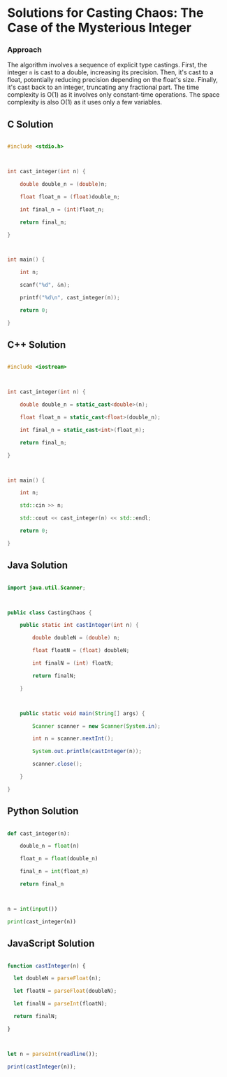 # Solutions for Casting Chaos: The Case of the Mysterious Integer

### Approach
The algorithm involves a sequence of explicit type castings.  First, the integer `n` is cast to a double, increasing its precision. Then, it's cast to a float, potentially reducing precision depending on the float's size. Finally, it's cast back to an integer, truncating any fractional part. The time complexity is O(1) as it involves only constant-time operations. The space complexity is also O(1) as it uses only a few variables.

## C Solution
```c
#include <stdio.h>

int cast_integer(int n) {
    double double_n = (double)n;
    float float_n = (float)double_n;
    int final_n = (int)float_n;
    return final_n;
}

int main() {
    int n;
    scanf("%d", &n);
    printf("%d\n", cast_integer(n));
    return 0;
}
```

## C++ Solution
```cpp
#include <iostream>

int cast_integer(int n) {
    double double_n = static_cast<double>(n);
    float float_n = static_cast<float>(double_n);
    int final_n = static_cast<int>(float_n);
    return final_n;
}

int main() {
    int n;
    std::cin >> n;
    std::cout << cast_integer(n) << std::endl;
    return 0;
}
```

## Java Solution
```java
import java.util.Scanner;

public class CastingChaos {
    public static int castInteger(int n) {
        double doubleN = (double) n;
        float floatN = (float) doubleN;
        int finalN = (int) floatN;
        return finalN;
    }

    public static void main(String[] args) {
        Scanner scanner = new Scanner(System.in);
        int n = scanner.nextInt();
        System.out.println(castInteger(n));
        scanner.close();
    }
}
```

## Python Solution
```python
def cast_integer(n):
    double_n = float(n)
    float_n = float(double_n)
    final_n = int(float_n)
    return final_n

n = int(input())
print(cast_integer(n))
```

## JavaScript Solution
```javascript
function castInteger(n) {
  let doubleN = parseFloat(n);
  let floatN = parseFloat(doubleN);
  let finalN = parseInt(floatN);
  return finalN;
}

let n = parseInt(readline());
print(castInteger(n));
```